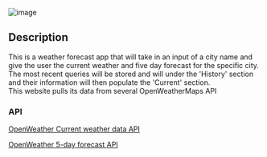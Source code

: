 ![image](https://github.com/user-attachments/assets/9b339b3f-e40f-450c-ac31-77ba40a3f7b6)


## Description

This is a weather forecast app that will take in an input of a city name and give the user the current weather and five day forecast for the specific city.  The most recent queries will be stored and will under the 'History' section and their information will then populate the 'Current' section.  
This website pulls its data from several OpenWeatherMaps API
### API

[OpenWeather Current weather data API](https://openweathermap.org/current)

[OpenWeather 5-day forecast API](https://openweathermap.org/forecast5#limit)
